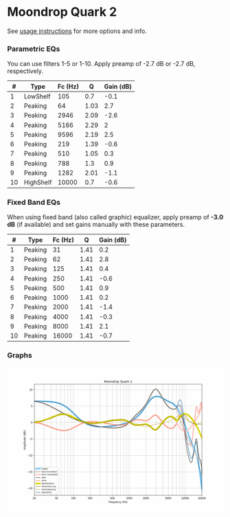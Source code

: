 # Moondrop Quark 2
See [usage instructions](https://github.com/jaakkopasanen/AutoEq#usage) for more options and info.

### Parametric EQs
You can use filters 1-5 or 1-10. Apply preamp of -2.7 dB or -2.7 dB, respectively.

|   # | Type      |   Fc (Hz) |    Q |   Gain (dB) |
|-----|-----------|-----------|------|-------------|
|   1 | LowShelf  |       105 | 0.7  |        -0.1 |
|   2 | Peaking   |        64 | 1.03 |         2.7 |
|   3 | Peaking   |      2946 | 2.09 |        -2.6 |
|   4 | Peaking   |      5166 | 2.29 |         2   |
|   5 | Peaking   |      9596 | 2.19 |         2.5 |
|   6 | Peaking   |       219 | 1.39 |        -0.6 |
|   7 | Peaking   |       510 | 1.05 |         0.3 |
|   8 | Peaking   |       788 | 1.3  |         0.9 |
|   9 | Peaking   |      1282 | 2.01 |        -1.1 |
|  10 | HighShelf |     10000 | 0.7  |        -0.6 |

### Fixed Band EQs
When using fixed band (also called graphic) equalizer, apply preamp of **-3.0 dB** (if available) and set gains manually with these parameters.

|   # | Type    |   Fc (Hz) |    Q |   Gain (dB) |
|-----|---------|-----------|------|-------------|
|   1 | Peaking |        31 | 1.41 |         0.2 |
|   2 | Peaking |        62 | 1.41 |         2.8 |
|   3 | Peaking |       125 | 1.41 |         0.4 |
|   4 | Peaking |       250 | 1.41 |        -0.6 |
|   5 | Peaking |       500 | 1.41 |         0.9 |
|   6 | Peaking |      1000 | 1.41 |         0.2 |
|   7 | Peaking |      2000 | 1.41 |        -1.4 |
|   8 | Peaking |      4000 | 1.41 |        -0.3 |
|   9 | Peaking |      8000 | 1.41 |         2.1 |
|  10 | Peaking |     16000 | 1.41 |        -0.7 |

### Graphs
![](./Moondrop%20Quark%202.png)
